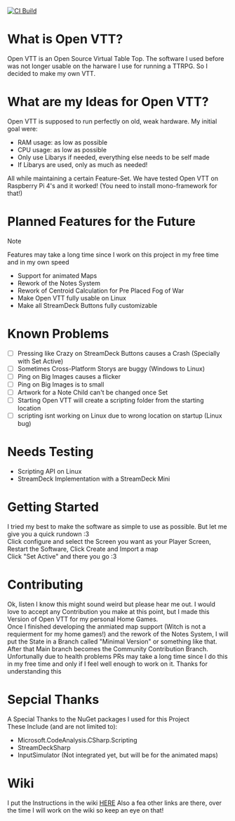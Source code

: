 [![CI Build](https://github.com/IceUnicorn93/Open-VTT/actions/workflows/Build%20and%20Publish%20Open%20VTT.yml/badge.svg?branch=main)](https://github.com/IceUnicorn93/Open-VTT/actions/workflows/Build%20and%20Publish%20Open%20VTT.yml)

# What is Open VTT?

Open VTT is an Open Source Virtual Table Top.
The software I used before was not longer usable on the harware I use for running a TTRPG.
So I decided to make my own VTT.

# What are my Ideas for Open VTT?

Open VTT is supposed to run perfectly on old, weak hardware.
My initial goal were:
- RAM usage: as low as possible
- CPU usage: as low as possible
- Only use Libarys if needed, everything else needs to be self made
- If Libarys are used, only as much as needed!

All while maintaining a certain Feature-Set.
We have tested Open VTT on Raspberry Pi 4's and it worked! (You need to install mono-framework for that!)

# Planned Features for the Future

> [!NOTE]
> Features may take a long time since I work on this project in my free time and in my own speed

- Support for animated Maps
- Rework of the Notes System
- Rework of Centroid Calculation for Pre Placed Fog of War
- Make Open VTT fully usable on Linux
- Make all StreamDeck Buttons fully customizable

# Known Problems

- [ ] Pressing like Crazy on StreamDeck Buttons causes a Crash (Specially with Set Active)
- [ ] Sometimes Cross-Platform Storys are buggy (Windows to Linux)
- [ ] Ping on Big Images causes a flicker
- [ ] Ping on Big Images is to small
- [ ] Artwork for a Note Child can't be changed once Set
- [ ] Starting Open VTT will create a scripting folder from the starting location
- [ ] scripting isnt working on Linux due to wrong location on startup (Linux bug)

# Needs Testing

- Scripting API on Linux
- StreamDeck Implementation with a StreamDeck Mini

# Getting Started

I tried my best to make the software as simple to use as possible. But let me give you a quick rundown :3 <br>
Click configure and select the Screen you want as your Player Screen, Restart the Software, Click Create and Import a map <br>
Click "Set Active" and there you go :3

# Contributing

Ok, listen I know this might sound weird but please hear me out. I would love to accept any Contribution you make at this point, but I made this Version of Open VTT for my personal Home Games.<br>
Once I finished developing the anmiated map support (Witch is not a requierment for my home games!) and the rework of the Notes System, I will put the State in a Branch called "Minimal Version" or something like that. <br>
After that Main branch becomes the Community Contribution Branch. Unfortunally due to health problems PRs may take a long time since I do this in my free time and only if I feel well enough to work on it. Thanks for understanding this

# Sepcial Thanks

A Special Thanks to the NuGet packages I used for this Project <br>
These Include (and are not limited to):
- Microsoft.CodeAnalysis.CSharp.Scripting
- StreamDeckSharp
- InputSimulator (Not integrated yet, but will be for the animated maps)

# Wiki

I put the Instructions in the wiki [HERE](https://github.com/IceUnicorn93/Open-VTT/wiki)
Also a fea other links are there, over the time I will work on the wiki so keep an eye on that!
